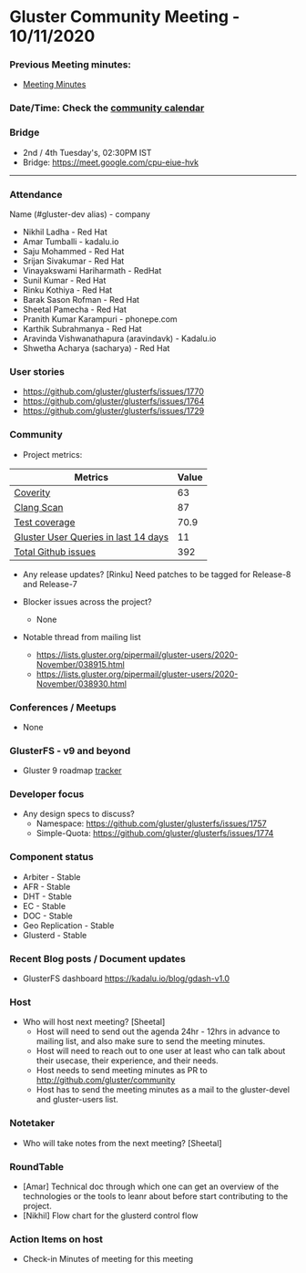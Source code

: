 # Gluster Community Meeting -  10/11/2020


### Previous Meeting minutes:

- [Meeting Minutes](http://github.com/gluster/community/meetings)

### Date/Time: Check the [community calendar](https://calendar.google.com/event?action=TEMPLATE&tmeid=MDQ0YmRydTllMXYzdWFoMmpsbjdqNXJlYmNfMjAyMDEwMjdUMDkwMDAwWiBzYWptb2hhbUByZWRoYXQuY29t&tmsrc=sajmoham%40redhat.com&scp=ALL)

### Bridge
  - 2nd / 4th Tuesday's, 02:30PM IST
  - Bridge: https://meet.google.com/cpu-eiue-hvk


-------

### Attendance
Name (#gluster-dev alias) - company
* Nikhil Ladha - Red Hat
* Amar Tumballi - kadalu.io
* Saju Mohammed - Red Hat
* Srijan Sivakumar - Red Hat
* Vinayakswami Hariharmath - RedHat
* Sunil Kumar - Red Hat
* Rinku Kothiya - Red Hat
* Barak Sason Rofman - Red Hat
* Sheetal Pamecha - Red Hat
* Pranith Kumar Karampuri - phonepe.com
* Karthik Subrahmanya - Red Hat
* Aravinda Vishwanathapura (aravindavk) - Kadalu.io
* Shwetha Acharya (sacharya) - Red Hat

### User stories
* https://github.com/gluster/glusterfs/issues/1770
* https://github.com/gluster/glusterfs/issues/1764
* https://github.com/gluster/glusterfs/issues/1729

### Community

* Project metrics:

|    Metrics                |   Value  |
| ------------------------- | -------- |
|[Coverity](https://scan.coverity.com/projects/gluster-glusterfs)  | 63 |
|[Clang Scan](https://build.gluster.org/job/clang-scan/lastBuild/) |  87  |
|[Test coverage](https://build.gluster.org/job/line-coverage/lastCompletedBuild/Line_20Coverage_20Report/)|  70.9   |
|[Gluster User Queries in last 14 days](https://lists.gluster.org/pipermail/gluster-users/2020-November/thread.html)        |     11     |
|[Total Github issues](https://github.com/gluster/glusterfs/issues)       |    392   |


* Any release updates?
  [Rinku] Need patches to be tagged for Release-8 and Release-7

* Blocker issues across the project?
    * None


* Notable thread from mailing list
    * https://lists.gluster.org/pipermail/gluster-users/2020-November/038915.html
    * https://lists.gluster.org/pipermail/gluster-users/2020-November/038930.html

### Conferences / Meetups

* None



### GlusterFS - v9 and beyond
* Gluster 9 roadmap [tracker](https://github.com/gluster/glusterfs/issues/1465)

### Developer focus

* Any design specs to discuss?
  - Namespace: https://github.com/gluster/glusterfs/issues/1757
  - Simple-Quota: https://github.com/gluster/glusterfs/issues/1774


### Component status
* Arbiter - Stable
* AFR - Stable
* DHT - Stable
* EC - Stable
* DOC - Stable
* Geo Replication - Stable
* Glusterd - Stable



### Recent Blog posts / Document updates
* GlusterFS dashboard https://kadalu.io/blog/gdash-v1.0


### Host

* Who will host next meeting? [Sheetal]
  - Host will need to send out the agenda 24hr - 12hrs in advance to mailing list, and also make sure to send the meeting minutes.
  - Host will need to reach out to one user at least who can talk about their usecase, their experience, and their needs.
  - Host needs to send meeting minutes as PR to http://github.com/gluster/community
  - Host has to send the meeting minutes as a mail to the gluster-devel and gluster-users list.


### Notetaker

* Who will take notes from the next meeting? [Sheetal]


### RoundTable
* [Amar] Technical doc through which one can get an overview of the technologies or the tools to leanr about before start contributing to the project.
*  [Nikhil] Flow chart for the glusterd control flow 


### Action Items on host
* Check-in Minutes of meeting for this meeting


